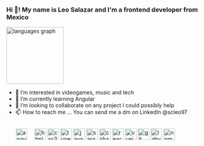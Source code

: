 <h3 align="left">Hi 👋! My name is Leo Salazar and I'm a frontend developer from Mexico</h3>
<div>
  <img src="https://github-readme-stats.vercel.app/api/top-langs?username=scleoo&locale=en&hide_title=false&layout=compact&card_width=320&langs_count=6&theme=github_dark&hide_border=false" height="150px" alt="languages graph"  />
</div>
<ul>
  <li>👀 I’m interested in videogames, music and tech</li>
  <li> 🌱 I’m currently learning Angular</li>
  <li> 💞️ I’m looking to collaborate on any project I could possibly help</li>
  <li> 📫 How to reach me ... You can send me a dm on LinkedIn @scleo97</li>
</ul>

<div style="display: flex; justify-content: space-between; align-items: center;">
  <div style="margin: 0px 10px">
    <img style="pointer-events: none;  cursor: default; margin: 15px" src="https://cdn.jsdelivr.net/gh/devicons/devicon/icons/angularjs/angularjs-original.svg" height="30" alt="angularjs logo"  />
    <img src="https://cdn.jsdelivr.net/gh/devicons/devicon/icons/html5/html5-original.svg" height="30" alt="html5 logo"  />
    <img src="https://cdn.jsdelivr.net/gh/devicons/devicon/icons/css3/css3-original.svg" height="30" alt="css3 logo"  />
    <img src="https://cdn.jsdelivr.net/gh/devicons/devicon/icons/typescript/typescript-original.svg" height="30" alt="typescript logo"  />
    <img src="https://cdn.jsdelivr.net/gh/devicons/devicon/icons/javascript/javascript-original.svg" height="30" alt="javascript logo"  />
    <img src="https://cdn.jsdelivr.net/gh/devicons/devicon/icons/sass/sass-original.svg" height="30" alt="sass logo"  />
    <img src="https://cdn.jsdelivr.net/gh/devicons/devicon/icons/csharp/csharp-original.svg" height="30" alt="csharp logo"  />
    <img src="https://cdn.jsdelivr.net/gh/devicons/devicon/icons/react/react-original.svg" height="30" alt="react logo"  />
    <img src="https://cdn.jsdelivr.net/gh/devicons/devicon/icons/vuejs/vuejs-original.svg" height="30" alt="vuejs logo"  />
    <img src="https://cdn.jsdelivr.net/gh/devicons/devicon/icons/git/git-original.svg" height="30" alt="git logo"  />
    <img src="https://cdn.jsdelivr.net/gh/devicons/devicon/icons/labview/labview-original.svg" height="30" alt="labview logo"  />
    <img src="https://cdn.jsdelivr.net/gh/devicons/devicon/icons/npm/npm-original-wordmark.svg" height="30" alt="npm logo"  />
  </div>
</div>
